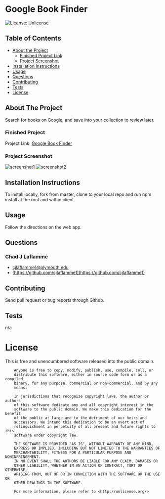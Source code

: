 # Google Book Finder
[![License: Unlicense](https://img.shields.io/badge/license-Unlicense-blue.svg)](http://unlicense.org/)


## Table of Contents
* [About the Project](#about-the-project)
    * [Finished Project Link](#finished-project)
    * [Project Screenshot](#project-screenshot)
* [Installation Instructions](#installation-instructions)
* [Usage](#usage)
* [Questions](#questions)
* [Contributing](#contributing)
* [Tests](#tests)
* [License](#license)
    
## About The Project
    
Search for books on Google, and save into your collection to review later.
    
    
### Finished Project
Project Link: [Google Book Finder](https://bookfinder-bingo.herokuapp.com/saved)
    
    
### Project Screenshot
    
![screenshot1](https://user-images.githubusercontent.com/64158642/99197193-e528d680-275e-11eb-8b24-c3eb853e7bf6.jpg)
![screenshot2](https://user-images.githubusercontent.com/64158642/99197194-e6f29a00-275e-11eb-86c8-59ea16ca573c.jpg)

    
## Installation Instructions
    
To install locally, fork from master, clone to your local repo and run npm install at the root and within client.
    
## Usage
    
Follow the directions on the web app.
    
## Questions
    
### Chad J Laflamme
* [cjlaflamme1@plymouth.edu](cjlaflamme1@plymouth.edu)
* [https://github.com/cjlaflamme1](https://github.com/cjlaflamme1)
    
## Contributing
    
Send pull request or bug reports through Github.
    
## Tests
    
n/a
    
# License
    
This is free and unencumbered software released into the public domain.

        Anyone is free to copy, modify, publish, use, compile, sell, or
        distribute this software, either in source code form or as a compiled
        binary, for any purpose, commercial or non-commercial, and by any
        means.
        
        In jurisdictions that recognize copyright laws, the author or authors
        of this software dedicate any and all copyright interest in the
        software to the public domain. We make this dedication for the benefit
        of the public at large and to the detriment of our heirs and
        successors. We intend this dedication to be an overt act of
        relinquishment in perpetuity of all present and future rights to this
        software under copyright law.
        
        THE SOFTWARE IS PROVIDED "AS IS", WITHOUT WARRANTY OF ANY KIND,
        EXPRESS OR IMPLIED, INCLUDING BUT NOT LIMITED TO THE WARRANTIES OF
        MERCHANTABILITY, FITNESS FOR A PARTICULAR PURPOSE AND NONINFRINGEMENT.
        IN NO EVENT SHALL THE AUTHORS BE LIABLE FOR ANY CLAIM, DAMAGES OR
        OTHER LIABILITY, WHETHER IN AN ACTION OF CONTRACT, TORT OR OTHERWISE,
        ARISING FROM, OUT OF OR IN CONNECTION WITH THE SOFTWARE OR THE USE OR
        OTHER DEALINGS IN THE SOFTWARE.
        
        For more information, please refer to <http://unlicense.org/>